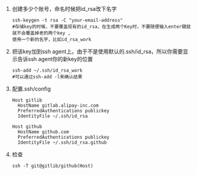 1. 创建多少个账号，命名时候把id_rsa改下名字

	```
	ssh-keygen -t rsa -C "your-email-address" 
	#存储key的时候，不要覆盖现有的id_rsa，在生成两个Key时，不要随便输入enter键就就不会覆盖掉老的两个key ,
	使用一个新的名字，比如id_rsa_work 
	```

2. 把该key加到ssh agent上。由于不是使用默认的.ssh/id_rsa，所以你需要显示告诉ssh agent你的新key的位置

	```
	ssh-add ~/.ssh/id_rsa_work
	#可以通过ssh-add -l来确认结果 
	```

3. 配置.ssh/config 

	```
	Host gitlib
	  HostName gitlab.alipay-inc.com
	  PreferredAuthentications publickey
	  IdentityFile ~/.ssh/id_rsa
	
	Host github
	  HostName github.com
	  PreferredAuthentications publickey
	  IdentityFile ~/.ssh/id_rsa.github
	```
	
4. 检查
	```
	ssh -T git@gitlib/github(Host)
	```
		